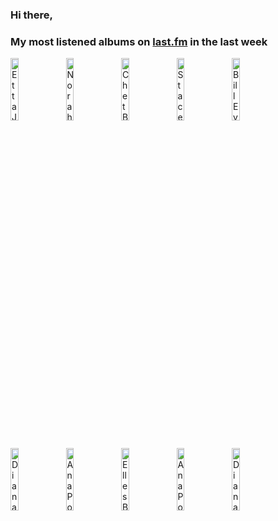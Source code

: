 ### Hi there, 

### My most listened albums on [last.fm](https://www.last.fm/user/jfdesignnet) in the last week

[<img src='https://lastfm.freetls.fastly.net/i/u/300x300/d70fb099c5594b1f829dfe2752fe08a4.jpg' width='16%' height='16%' alt='Etta James - Heart & Soul: A Retrospective'>](https://www.last.fm/music/etta%2bjames/heart%2b%2526%2bsoul%253a%2ba%2bretrospective)&nbsp;
[<img src='https://lastfm.freetls.fastly.net/i/u/300x300/0d1f44fadc571df60099abeee01ffe58.jpg' width='16%' height='16%' alt='Norah Jones - Come Away With Me (Super Deluxe Edition)'>](https://www.last.fm/music/norah%2bjones/come%2baway%2bwith%2bme%2b%2528super%2bdeluxe%2bedition%2529)&nbsp;
[<img src='https://lastfm.freetls.fastly.net/i/u/300x300/34dc213c787cfec56052b70e01ab4bd5.jpg' width='16%' height='16%' alt='Chet Baker - Late Night Chet Baker'>](https://www.last.fm/music/chet%2bbaker/late%2bnight%2bchet%2bbaker)&nbsp;
[<img src='https://lastfm.freetls.fastly.net/i/u/300x300/01e9370e5271fb039110cf99d1553558.jpg' width='16%' height='16%' alt='Stacey Kent - Its A Wonderful World'>](https://www.last.fm/music/stacey%2bkent/it%2527s%2ba%2bwonderful%2bworld)&nbsp;
[<img src='https://lastfm.freetls.fastly.net/i/u/300x300/fe475caf14e08437d8704e0da9f0e52d.jpg' width='16%' height='16%' alt='Bill Evans - Late Night Bill Evans'>](https://www.last.fm/music/bill%2bevans/late%2bnight%2bbill%2bevans)&nbsp;
<br>
[<img src='https://lastfm.freetls.fastly.net/i/u/300x300/39e21199df494aabb64109a668e9bba6.png' width='16%' height='16%' alt='Diana Krall - The Very Best Of Diana Krall'>](https://www.last.fm/music/diana%2bkrall/the%2bvery%2bbest%2bof%2bdiana%2bkrall)&nbsp;
[<img src='https://lastfm.freetls.fastly.net/i/u/300x300/f83764a557d2d4f94cc273c614fb279d.jpg' width='16%' height='16%' alt='Ana Popovic - Trilogy (Full Album)'>](https://www.last.fm/music/ana%2bpopovic/trilogy%2b%2528full%2balbum%2529)&nbsp;
[<img src='https://lastfm.freetls.fastly.net/i/u/300x300/c83bdd1ca53d08082b8b56a5db4ae52c.jpg' width='16%' height='16%' alt='Elles Bailey - Wildfire'>](https://www.last.fm/music/elles%2bbailey/wildfire)&nbsp;
[<img src='https://lastfm.freetls.fastly.net/i/u/300x300/38d9292ed49051d87fc5d030a8bad0cd.jpg' width='16%' height='16%' alt='Ana Popovic - Live for Live'>](https://www.last.fm/music/ana%2bpopovic/live%2bfor%2blive)&nbsp;
[<img src='https://lastfm.freetls.fastly.net/i/u/300x300/90e24202fcd9104751423e9a3e46038d.jpg' width='16%' height='16%' alt='Diana Krall - Wallflower (The Complete Sessions)'>](https://www.last.fm/music/diana%2bkrall/wallflower%2b%2528the%2bcomplete%2bsessions%2529)&nbsp;
<br>
